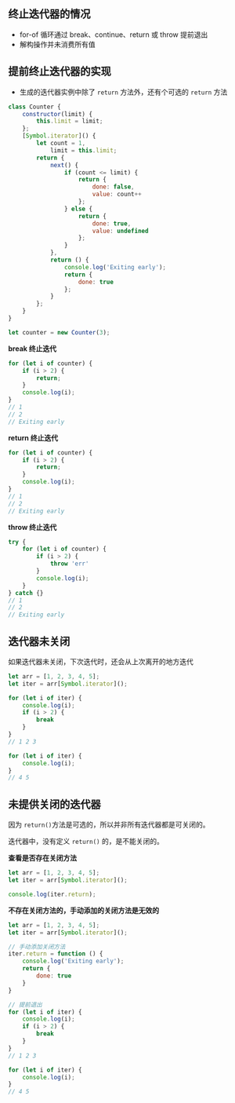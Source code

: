 ## 终止迭代器的情况

+ for-of 循环通过 break、continue、return 或 throw 提前退出
+ 解构操作并未消费所有值



## 提前终止迭代器的实现

+ 生成的迭代器实例中除了 `return` 方法外，还有个可选的 `return` 方法



```js
class Counter {
    constructor(limit) {
        this.limit = limit;
    };
    [Symbol.iterator]() {
        let count = 1,
            limit = this.limit;
        return {
            next() {
                if (count <= limit) {
                    return {
                        done: false,
                        value: count++
                    };
                } else {
                    return {
                        done: true,
                        value: undefined
                    };
                }
            },
            return () {
                console.log('Exiting early');
                return {
                    done: true
                };
            }
        };
    }
}
```

```js
let counter = new Counter(3);
```



**break 终止迭代**

```js
for (let i of counter) {
    if (i > 2) {
        return;
    }
    console.log(i);
}
// 1
// 2
// Exiting early
```



**return 终止迭代**

```js
for (let i of counter) {
    if (i > 2) {
        return;
    }
    console.log(i);
}
// 1
// 2
// Exiting early
```



**throw 终止迭代**

```js
try {
    for (let i of counter) {
        if (i > 2) {
            throw 'err'
        }
        console.log(i);
    }
} catch {}
// 1
// 2
// Exiting early
```



## 迭代器未关闭

如果迭代器未关闭，下次迭代时，还会从上次离开的地方迭代

```js
let arr = [1, 2, 3, 4, 5];
let iter = arr[Symbol.iterator]();

for (let i of iter) {
    console.log(i);
    if (i > 2) {
        break
    }
}
// 1 2 3

for (let i of iter) {
    console.log(i);
}
// 4 5
```



## 未提供关闭的迭代器

因为 `return()`方法是可选的，所以并非所有迭代器都是可关闭的。

迭代器中，没有定义 `return()` 的，是不能关闭的。



**查看是否存在关闭方法**

```js
let arr = [1, 2, 3, 4, 5];
let iter = arr[Symbol.iterator]();

console.log(iter.return);
```



**不存在关闭方法的，手动添加的关闭方法是无效的**

```js
let arr = [1, 2, 3, 4, 5];
let iter = arr[Symbol.iterator]();

// 手动添加关闭方法
iter.return = function () {
    console.log('Exiting early');
    return {
        done: true
    }
} 

// 提前退出
for (let i of iter) {
    console.log(i);
    if (i > 2) {
        break
    }
}
// 1 2 3

for (let i of iter) {
    console.log(i);
}
// 4 5
```

